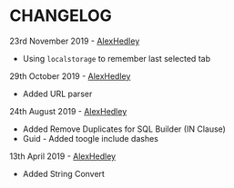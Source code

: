 # CHANGELOG

23rd November 2019 - [AlexHedley](https://github.com/alexhedley)
- Using `localstorage` to remember last selected tab

29th October 2019 - [AlexHedley](https://github.com/alexhedley)
- Added URL parser

24th August 2019 - [AlexHedley](https://github.com/alexhedley)
- Added Remove Duplicates for SQL Builder (IN Clause)
- Guid - Added toogle include dashes

13th April 2019 - [AlexHedley](https://github.com/alexhedley)
- Added String Convert